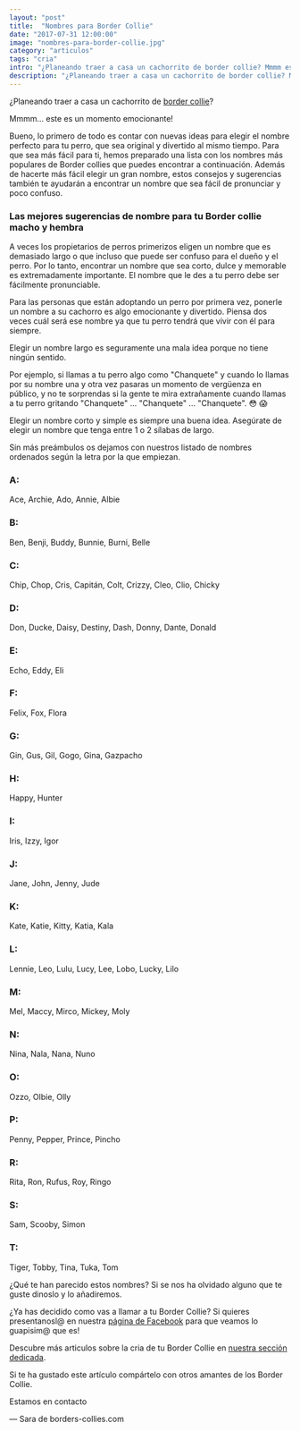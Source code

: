 ```yaml
---
layout: "post"
title:  "Nombres para Border Collie"
date: "2017-07-31 12:00:00"
image: "nombres-para-border-collie.jpg"
category: "articulos"
tags: "cria"
intro: "¿Planeando traer a casa un cachorrito de border collie? Mmmm este es un momentos emocionante! Bueno, lo primero de todo es contar con nuevas ideas para elegir el nombre perfecto"
description: "¿Planeando traer a casa un cachorrito de border collie? Mmmm este es un momentos emocionante! Bueno, lo primero de todo es contar con nuevas ideas para elegir el nombre perfecto"
---
```


¿Planeando traer a casa un cachorrito de [border collie](http://www.borders-collies.com/como-entrenar-un-cachorro-de-border-collie/)?

Mmmm... este es un momento emocionante!

Bueno, lo primero de todo es contar con nuevas ideas para elegir el nombre perfecto para tu perro, que sea original y divertido al mismo tiempo. Para que sea más fácil para ti, hemos preparado una lista con los nombres más populares de Border collies que puedes encontrar a continuación. Además de hacerte más fácil elegir un gran nombre, estos consejos y sugerencias también te ayudarán a encontrar un nombre que sea fácil de pronunciar y poco confuso.

### Las mejores sugerencias de nombre para tu Border collie macho y hembra

A veces los propietarios de perros primerizos eligen un nombre que es demasiado largo o que incluso que puede ser confuso para el dueño y el perro. Por lo tanto, encontrar un nombre que sea corto, dulce y memorable es extremadamente importante. El nombre que le des a tu perro debe ser fácilmente pronunciable.

Para las personas que están adoptando un perro por primera vez, ponerle un nombre a su cachorro es algo emocionante y divertido. Piensa dos veces cuál será ese nombre ya que tu perro tendrá que vivir con él para siempre.

Elegir un nombre largo es seguramente una mala idea porque no tiene ningún sentido.

Por ejemplo, si llamas a tu perro algo como "Chanquete" y cuando lo llamas por su nombre una y otra vez pasaras un momento de vergüenza en público, y no te sorprendas si la gente te mira extrañamente cuando llamas a tu perro gritando "Chanquete" ... "Chanquete" ... "Chanquete". 😳 😱

Elegir un nombre corto y simple es siempre una buena idea. Asegúrate de elegir un nombre que tenga entre 1 o 2 sílabas de largo.

Sin más preámbulos os dejamos con nuestros listado de nombres ordenados según la letra por la que empiezan.

### A:

Ace, Archie, Ado, Annie, Albie

### B:

Ben, Benji, Buddy, Bunnie, Burni, Belle

### C:

Chip, Chop, Cris, Capitán, Colt, Crizzy, Cleo, Clio, Chicky

### D:

Don, Ducke, Daisy, Destiny, Dash, Donny, Dante, Donald

### E:

Echo, Eddy, Eli

### F:

Felix, Fox, Flora

### G:

Gin, Gus, Gil, Gogo, Gina, Gazpacho

### H:

Happy, Hunter

### I:

Iris, Izzy, Igor

### J:

Jane, John, Jenny, Jude

### K:

Kate, Katie, Kitty, Katia, Kala

### L:

Lennie, Leo, Lulu, Lucy, Lee, Lobo, Lucky, Lilo

### M:

Mel, Maccy, Mirco, Mickey, Moly

### N:

Nina, Nala, Nana, Nuno

### O:

Ozzo, Olbie, Olly

### P:

Penny, Pepper, Prince, Pincho

### R:

Rita, Ron, Rufus, Roy, Ringo

### S:

Sam, Scooby, Simon

### T:

Tiger, Tobby, Tina, Tuka, Tom

¿Qué te han parecido estos nombres? Si se nos ha olvidado alguno que te guste dinoslo y lo añadiremos.

¿Ya has decidido como vas a llamar a tu Border Collie? Si quieres presentanosl@ en nuestra [página de Facebook](https://www.facebook.com/borderscolliescom/) para que veamos lo guapisim@ que es!

Descubre más articulos sobre la cria de tu Border Collie en <a href="{{ site.url }}/border-collie-cria/"> nuestra sección dedicada</a>.

Si te ha gustado este artículo compártelo con otros amantes de los Border Collie.

Estamos en contacto

— Sara de borders-collies.com
